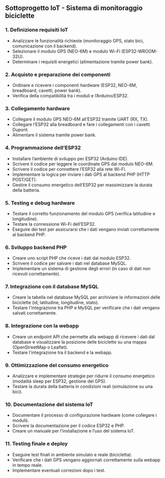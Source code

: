 ## Sottoprogetto IoT - Sistema di monitoraggio biciclette

### 1. **Definizione requisiti IoT**
   - Analizzare le funzionalità richieste (monitoraggio GPS, stato bici, comunicazione con il backend).
   - Selezionare il modulo GPS (NEO-6M) e modulo Wi-Fi (ESP32-WROOM-32U).
   - Determinare i requisiti energetici (alimentazione tramite power bank).

### 2. **Acquisto e preparazione dei componenti**
   - Ordinare e ricevere i componenti hardware (ESP32, NEO-6M, breadboard, cavetti, power bank).
   - Verifica della compatibilità tra i moduli e l’Arduino/ESP32.

### 3. **Collegamento hardware**
   - Collegare il modulo GPS NEO-6M all’ESP32 tramite UART (RX, TX).
   - Collegare l’ESP32 alla breadboard e fare i collegamenti con i cavetti Dupont.
   - Alimentare il sistema tramite power bank.

### 4. **Programmazione dell’ESP32**
   - Installare l’ambiente di sviluppo per ESP32 (Arduino IDE).
   - Scrivere il codice per leggere le coordinate GPS dal modulo NEO-6M.
   - Scrivere il codice per connettere l’ESP32 alla rete Wi-Fi.
   - Implementare la logica per inviare i dati GPS al backend PHP (HTTP POST/GET).
   - Gestire il consumo energetico dell’ESP32 per massimizzare la durata della batteria.

### 5. **Testing e debug hardware**
   - Testare il corretto funzionamento del modulo GPS (verifica latitudine e longitudine).
   - Testare la connessione Wi-Fi dell’ESP32.
   - Eseguire dei test per assicurarsi che i dati vengano inviati correttamente al backend PHP.

### 6. **Sviluppo backend PHP**
   - Creare uno script PHP che riceve i dati dal modulo ESP32.
   - Scrivere il codice per salvare i dati nel database MySQL.
   - Implementare un sistema di gestione degli errori (in caso di dati non ricevuti correttamente).

### 7. **Integrazione con il database MySQL**
   - Creare la tabella nel database MySQL per archiviare le informazioni delle biciclette (id, latitudine, longitudine, stato).
   - Testare l'integrazione tra PHP e MySQL per verificare che i dati vengano salvati correttamente.

### 8. **Integrazione con la webapp**
   - Creare un endpoint API che permette alla webapp di ricevere i dati dal database e visualizzare la posizione delle biciclette su una mappa (OpenStreetMap o Leaflet).
   - Testare l'integrazione tra il backend e la webapp.

### 9. **Ottimizzazione del consumo energetico**
   - Analizzare e implementare strategie per ridurre il consumo energetico (modalità sleep per ESP32, gestione del GPS).
   - Testare la durata della batteria in condizioni reali (simulazione su una bici).

### 10. **Documentazione del sistema IoT**
   - Documentare il processo di configurazione hardware (come collegare i moduli).
   - Scrivere la documentazione per il codice ESP32 e PHP.
   - Creare un manuale per l’installazione e l’uso del sistema IoT.

### 11. **Testing finale e deploy**
   - Eseguire test finali in ambiente simulato e reale (bicicletta).
   - Verificare che i dati GPS vengano aggiornati correttamente sulla webapp in tempo reale.
   - Implementare eventuali correzioni dopo i test.
